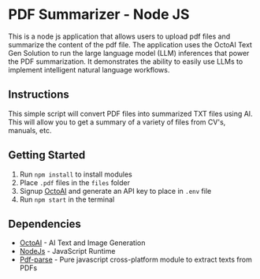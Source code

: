 # PDF Summarizer - Node JS 
This is a node js application that allows users to upload pdf files and summarize the content of the pdf file. The application uses the OctoAI Text Gen Solution to run the large language model (LLM) inferences that power the PDF summarization. It demonstrates the ability to easily use LLMs to implement intelligent natural language workflows.


## Instructions
This simple script will convert PDF files into summarized TXT files using AI. This will allow you to get a summary of a variety of files from CV's, manuals, etc.

## Getting Started
1. Run `npm install` to install modules
2. Place `.pdf` files in the `files` folder
3. Signup [OctoAI](https://octo.ai/) and generate an API key to place in `.env` file
4. Run `npm start` in the terminal

## Dependencies
- [OctoAI](https://octo.ai/) - AI Text and Image Generation
- [NodeJs](https://nodejs.org/en/) - JavaScript Runtime
- [Pdf-parse](#) - Pure javascript cross-platform module to extract texts from PDFs

